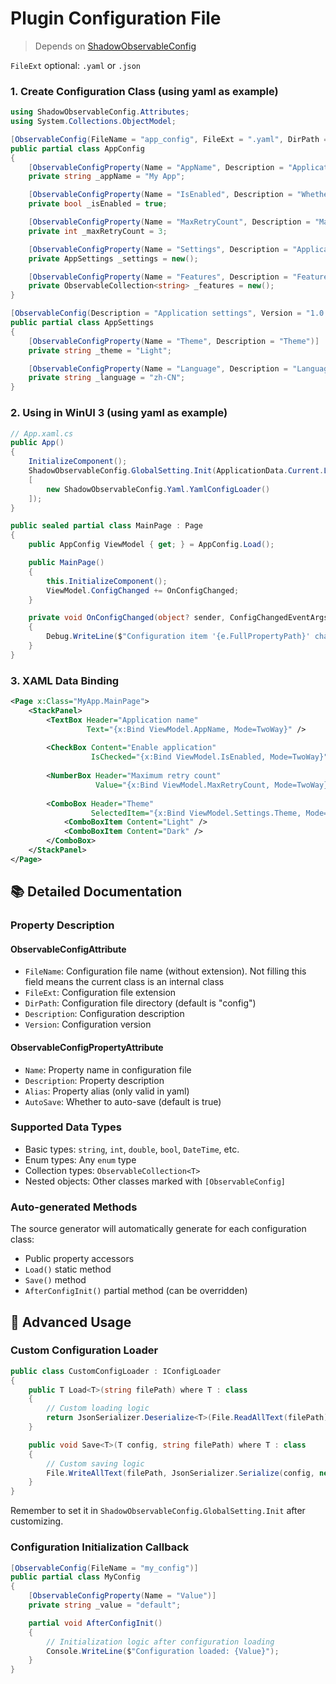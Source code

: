 # Plugin Configuration File

> Depends on [ShadowObservableConfig](https://github.com/kitUIN/ShadowObservableConfig)

`FileExt` optional: `.yaml` or `.json`

### 1. Create Configuration Class (using yaml as example)

```csharp
using ShadowObservableConfig.Attributes;
using System.Collections.ObjectModel;

[ObservableConfig(FileName = "app_config", FileExt = ".yaml", DirPath = "config", Description = "Application configuration", Version = "1.0.0")]
public partial class AppConfig
{
    [ObservableConfigProperty(Name = "AppName", Description = "Application name")]
    private string _appName = "My App";

    [ObservableConfigProperty(Name = "IsEnabled", Description = "Whether enabled")]
    private bool _isEnabled = true;

    [ObservableConfigProperty(Name = "MaxRetryCount", Description = "Maximum retry count")]
    private int _maxRetryCount = 3;

    [ObservableConfigProperty(Name = "Settings", Description = "Application settings")]
    private AppSettings _settings = new();

    [ObservableConfigProperty(Name = "Features", Description = "Feature list")]
    private ObservableCollection<string> _features = new();
}

[ObservableConfig(Description = "Application settings", Version = "1.0.0")]
public partial class AppSettings
{
    [ObservableConfigProperty(Name = "Theme", Description = "Theme")]
    private string _theme = "Light";

    [ObservableConfigProperty(Name = "Language", Description = "Language")]
    private string _language = "zh-CN";
}
```

### 2. Using in WinUI 3 (using yaml as example)

```csharp
// App.xaml.cs
public App()
{
    InitializeComponent();
    ShadowObservableConfig.GlobalSetting.Init(ApplicationData.Current.LocalFolder.Path,
    [
        new ShadowObservableConfig.Yaml.YamlConfigLoader()
    ]);
}
```

```csharp
public sealed partial class MainPage : Page
{
    public AppConfig ViewModel { get; } = AppConfig.Load();

    public MainPage()
    {
        this.InitializeComponent();
        ViewModel.ConfigChanged += OnConfigChanged;
    }

    private void OnConfigChanged(object? sender, ConfigChangedEventArgs e)
    {
        Debug.WriteLine($"Configuration item '{e.FullPropertyPath}' changed: {e.OldValue} -> {e.NewValue}");
    }
}
```

### 3. XAML Data Binding

```xml
<Page x:Class="MyApp.MainPage">
    <StackPanel>
        <TextBox Header="Application name" 
                 Text="{x:Bind ViewModel.AppName, Mode=TwoWay}" />
        
        <CheckBox Content="Enable application" 
                  IsChecked="{x:Bind ViewModel.IsEnabled, Mode=TwoWay}" />
        
        <NumberBox Header="Maximum retry count" 
                   Value="{x:Bind ViewModel.MaxRetryCount, Mode=TwoWay}" />
        
        <ComboBox Header="Theme" 
                  SelectedItem="{x:Bind ViewModel.Settings.Theme, Mode=TwoWay}">
            <ComboBoxItem Content="Light" />
            <ComboBoxItem Content="Dark" />
        </ComboBox>
    </StackPanel>
</Page>
```

## 📚 Detailed Documentation

### Property Description

#### ObservableConfigAttribute
- `FileName`: Configuration file name (without extension). Not filling this field means the current class is an internal class
- `FileExt`: Configuration file extension
- `DirPath`: Configuration file directory (default is "config")
- `Description`: Configuration description
- `Version`: Configuration version

#### ObservableConfigPropertyAttribute
- `Name`: Property name in configuration file
- `Description`: Property description
- `Alias`: Property alias (only valid in yaml)
- `AutoSave`: Whether to auto-save (default is true)

### Supported Data Types

- Basic types: `string`, `int`, `double`, `bool`, `DateTime`, etc.
- Enum types: Any `enum` type
- Collection types: `ObservableCollection<T>`
- Nested objects: Other classes marked with `[ObservableConfig]`

### Auto-generated Methods

The source generator will automatically generate for each configuration class:

- Public property accessors
- `Load()` static method
- `Save()` method
- `AfterConfigInit()` partial method (can be overridden)

## 🔧 Advanced Usage

### Custom Configuration Loader

```csharp
public class CustomConfigLoader : IConfigLoader
{
    public T Load<T>(string filePath) where T : class
    {
        // Custom loading logic
        return JsonSerializer.Deserialize<T>(File.ReadAllText(filePath));
    }

    public void Save<T>(T config, string filePath) where T : class
    {
        // Custom saving logic
        File.WriteAllText(filePath, JsonSerializer.Serialize(config, new JsonSerializerOptions { WriteIndented = true }));
    }
}
```

Remember to set it in `ShadowObservableConfig.GlobalSetting.Init` after customizing.

### Configuration Initialization Callback

```csharp
[ObservableConfig(FileName = "my_config")]
public partial class MyConfig
{
    [ObservableConfigProperty(Name = "Value")]
    private string _value = "default";

    partial void AfterConfigInit()
    {
        // Initialization logic after configuration loading
        Console.WriteLine($"Configuration loaded: {Value}");
    }
}
```
